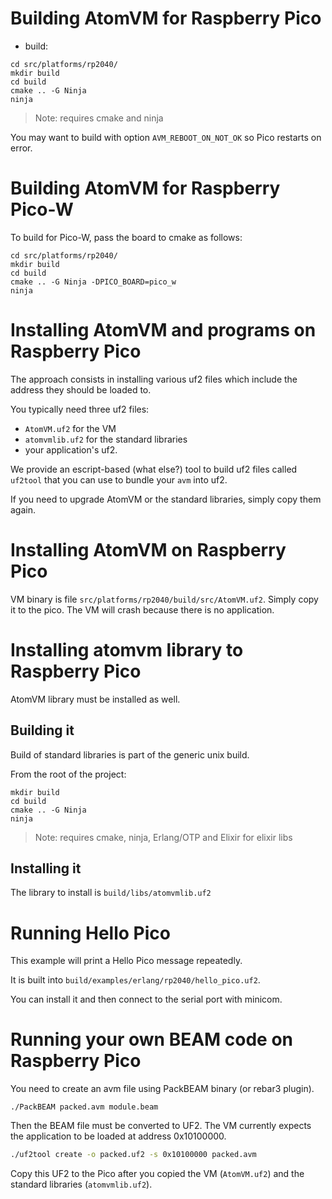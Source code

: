 <!--
 Copyright 2022 Paul Guyot <pguyot@kallisys.net>

 SPDX-License-Identifier: Apache-2.0 OR LGPL-2.1-or-later
-->

Building AtomVM for Raspberry Pico
==================================

* build:

```
cd src/platforms/rp2040/
mkdir build
cd build
cmake .. -G Ninja
ninja
```

> Note: requires cmake and ninja

You may want to build with option `AVM_REBOOT_ON_NOT_OK` so Pico restarts on
error.


Building AtomVM for Raspberry Pico-W
==================================

To build for Pico-W, pass the board to cmake as follows:

```
cd src/platforms/rp2040/
mkdir build
cd build
cmake .. -G Ninja -DPICO_BOARD=pico_w
ninja
```

Installing AtomVM and programs on Raspberry Pico
================================================

The approach consists in installing various uf2 files which include the
address they should be loaded to.

You typically need three uf2 files:
- `AtomVM.uf2` for the VM
- `atomvmlib.uf2` for the standard libraries
- your application's uf2.

We provide an escript-based (what else?) tool to build uf2 files called
`uf2tool` that you can use to bundle your `avm` into uf2.

If you need to upgrade AtomVM or the standard libraries, simply copy them again.

Installing AtomVM on Raspberry Pico
===================================

VM binary is file `src/platforms/rp2040/build/src/AtomVM.uf2`. Simply copy it
to the pico. The VM will crash because there is no application.

Installing atomvm library to Raspberry Pico
===========================================

AtomVM library must be installed as well.

Building it
-----------

Build of standard libraries is part of the generic unix build.

From the root of the project:

```
mkdir build
cd build
cmake .. -G Ninja
ninja
```

> Note: requires cmake, ninja, Erlang/OTP and Elixir for elixir libs

Installing it
-------------

The library to install is `build/libs/atomvmlib.uf2`

Running Hello Pico
==================

This example will print a Hello Pico message repeatedly.

It is built into `build/examples/erlang/rp2040/hello_pico.uf2`.

You can install it and then connect to the serial port with minicom.

Running your own BEAM code on Raspberry Pico
============================================

You need to create an avm file using PackBEAM binary (or rebar3 plugin).

```
./PackBEAM packed.avm module.beam
```

Then the BEAM file must be converted to UF2.
The VM currently expects the application to be loaded at address 0x10100000.

```sh
./uf2tool create -o packed.uf2 -s 0x10100000 packed.avm
```

Copy this UF2 to the Pico after you copied the VM (`AtomVM.uf2`) and the
standard libraries (`atomvmlib.uf2`).
